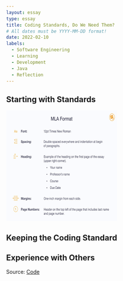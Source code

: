 ```yaml
---
layout: essay
type: essay
title: Coding Standards, Do We Need Them?
# All dates must be YYYY-MM-DD format!
date: 2022-02-10
labels:
  - Software Engineering
  - Learning
  - Development
  - Java
  - Reflection
---
```

## Starting with Standards

<img class="ui medium right spaced image" src="../images/MLA.png">


## Keeping the Coding Standard



## Experience with Others


Source: <a href="https://github.com/Scott-Yuk/Final"><i class="large github icon"></i>Code</a>
